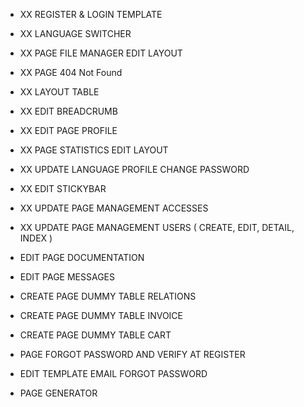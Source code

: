 - XX REGISTER & LOGIN TEMPLATE
- XX LANGUAGE SWITCHER
- XX PAGE FILE MANAGER EDIT LAYOUT
- XX PAGE 404 Not Found
- XX LAYOUT TABLE
- XX EDIT BREADCRUMB
- XX EDIT PAGE PROFILE
- XX PAGE STATISTICS EDIT LAYOUT
- XX UPDATE LANGUAGE PROFILE CHANGE PASSWORD
- XX EDIT STICKYBAR
- XX UPDATE PAGE MANAGEMENT ACCESSES
- XX UPDATE PAGE MANAGEMENT USERS ( CREATE, EDIT, DETAIL, INDEX )
- EDIT PAGE DOCUMENTATION
- EDIT PAGE MESSAGES

- CREATE PAGE DUMMY TABLE RELATIONS
- CREATE PAGE DUMMY TABLE INVOICE
- CREATE PAGE DUMMY TABLE CART
- PAGE FORGOT PASSWORD AND VERIFY AT REGISTER
- EDIT TEMPLATE EMAIL FORGOT PASSWORD
- PAGE GENERATOR

